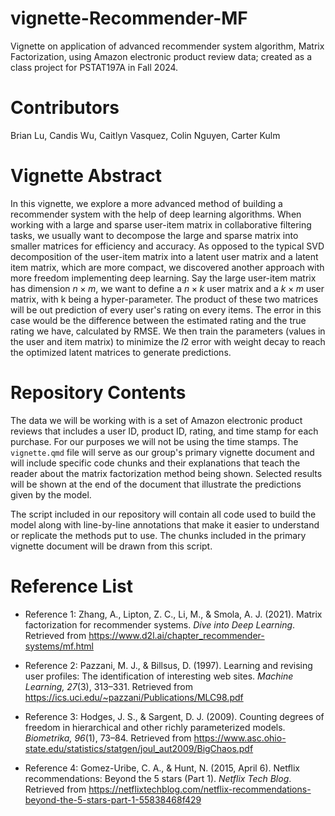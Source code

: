 # vignette-Recommender-MF

Vignette on application of advanced recommender system algorithm, Matrix Factorization, using Amazon electronic product review data; created as a class project for PSTAT197A in Fall 2024.

# Contributors

Brian Lu, Candis Wu, Caitlyn Vasquez, Colin Nguyen, Carter Kulm


# Vignette Abstract

In this vignette, we explore a more advanced method of building a recommender system with the help of deep learning algorithms. When working with a large and sparse user-item matrix in collaborative filtering tasks, we usually want to decompose the large and sparse matrix into smaller matrices for efficiency and accuracy. As opposed to the typical SVD decomposition of the user-item matrix into a latent user matrix and a latent item matrix, which are more compact, we discovered another approach with more freedom implementing deep learning. Say the large user-item matrix has dimension $n \times m$, we want to define a $n \times k$ user matrix and a $k \times m$ user matrix, with k being a hyper-parameter. The product of these two matrices will be out prediction of every user's rating on every items. The error in this case would be the difference between the estimated rating and the true rating we have, calculated by RMSE. We then train the parameters (values in the user and item matrix) to minimize the $l2$ error with weight decay to reach the optimized latent matrices to generate predictions.


# Repository Contents

The data we will be working with is a set of Amazon electronic product reviews that includes a user ID, product ID, rating, and time stamp for each purchase. For our purposes we will not be using the time stamps. 
The `vignette.qmd` file will serve as our group's primary vignette document and will include specific code chunks and their explanations that teach the reader about the matrix factorization method being shown. Selected results will be shown at the end of the document that illustrate the predictions given by the model. 

The script included in our repository will contain all code used to build the model along with line-by-line annotations that make it easier to understand or replicate the methods put to use. The chunks included in the primary vignette document will be drawn from this script.


# Reference List

 - Reference 1: Zhang, A., Lipton, Z. C., Li, M., & Smola, A. J. (2021). Matrix factorization for recommender systems. *Dive into Deep Learning*. Retrieved from https://www.d2l.ai/chapter_recommender-systems/mf.html

 - Reference 2: Pazzani, M. J., & Billsus, D. (1997). Learning and revising user profiles: The identification of interesting web sites. *Machine Learning, 27*(3), 313–331. Retrieved from https://ics.uci.edu/~pazzani/Publications/MLC98.pdf
 
 - Reference 3: Hodges, J. S., & Sargent, D. J. (2009). Counting degrees of freedom in hierarchical and other richly parameterized models. *Biometrika, 96*(1), 73–84. Retrieved from https://www.asc.ohio-state.edu/statistics/statgen/joul_aut2009/BigChaos.pdf
 
 - Reference 4: Gomez-Uribe, C. A., & Hunt, N. (2015, April 6). Netflix recommendations: Beyond the 5 stars (Part 1). *Netflix Tech Blog*. Retrieved from https://netflixtechblog.com/netflix-recommendations-beyond-the-5-stars-part-1-55838468f429